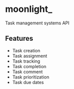 # moonlight_

Task management systems API

## Features

- Task creation
- Task assignment
- Task tracking
- Task completion
- Task comment
- Task prioritization
- Task due dates
